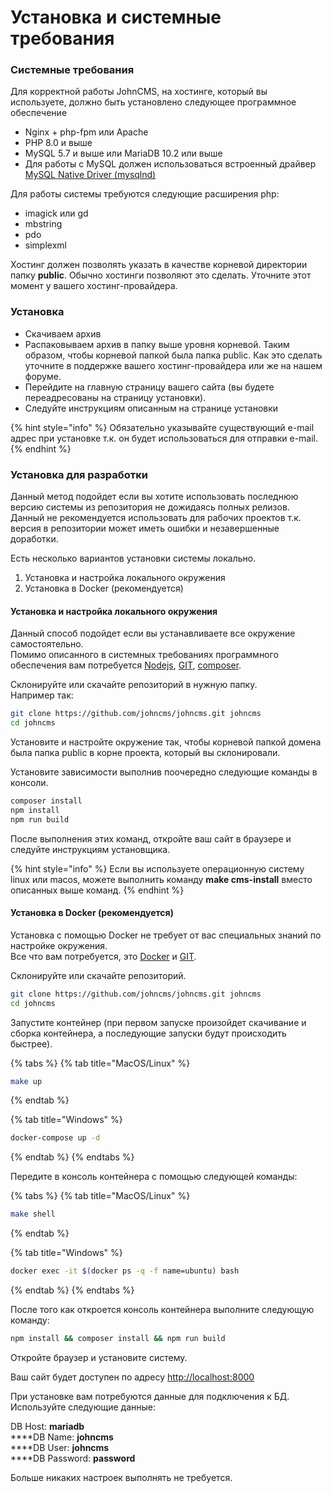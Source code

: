 # Установка и системные требования

### Системные требования

Для корректной работы JohnCMS, на хостинге, который вы используете, должно быть установлено следующее программное обеспечение

* Nginx + php-fpm или Apache
* PHP 8.0 и выше
* MySQL 5.7 и выше или MariaDB 10.2 или выше
* Для работы с MуSQL должен использоваться встроенный драйвер [MySQL Native Driver (mysqlnd)](https://www.php.net/manual/ru/book.mysqlnd.php)

Для работы системы требуются следующие расширения php:&#x20;

* imagick или gd
* mbstring
* pdo
* simplexml

Хостинг должен позволять указать в качестве корневой директории папку **public**. Обычно хостинги позволяют это сделать. Уточните этот момент у вашего хостинг-провайдера.

### Установка

* Скачиваем архив
* Распаковываем архив в папку выше уровня корневой. Таким образом, чтобы корневой папкой была папка public. Как это сделать уточните в поддержке вашего хостинг-провайдера или же на нашем форуме.
* Перейдите на главную страницу вашего сайта (вы будете переадресованы на страницу установки).
* Следуйте инструкциям описанным на странице установки

{% hint style="info" %}
Обязательно указывайте существующий e-mail адрес при установке т.к. он будет использоваться для отправки e-mail.
{% endhint %}

### Установка для разработки

Данный метод подойдет если вы хотите использовать последнюю версию системы из репозитория не дожидаясь полных релизов.\
Данный не рекомендуется использовать для рабочих проектов т.к. версия в репозитории может иметь ошибки и незавершенные доработки.

Есть несколько вариантов установки системы локально.

1. Установка и настройка локального окружения
2. Установка в Docker (рекомендуется)

#### Установка и настройка локального окружения

Данный способ подойдет если вы устанавливаете все окружение самостоятельно.\
Помимо описанного в системных требованиях программного обеспечения вам потребуется [Nodejs](https://nodejs.org/en/), [GIT](https://git-scm.com/), [composer](https://getcomposer.org/).

Склонируйте или скачайте репозиторий в нужную папку.\
Например так:

```bash
git clone https://github.com/johncms/johncms.git johncms
cd johncms
```

Установите и настройте окружение так, чтобы корневой папкой домена была папка public в корне проекта, который вы склонировали.

Установите зависимости выполнив поочередно следующие команды в консоли.

```bash
composer install
npm install
npm run build
```

После выполнения этих команд, откройте ваш сайт в браузере и следуйте инструкциям установщика.

{% hint style="info" %}
Если вы используете операционную систему linux или macos, можете выполнить команду **make cms-install** вместо описанных выше команд.
{% endhint %}

#### Установка в Docker (рекомендуется)

Установка с помощью Docker не требует от вас специальных знаний по настройке окружения.\
Все что вам потребуется, это [Docker](https://www.docker.com/) и [GIT](https://git-scm.com/).

Склонируйте или скачайте репозиторий.

```bash
git clone https://github.com/johncms/johncms.git johncms
cd johncms
```

Запустите контейнер (при первом запуске произойдет скачивание и сборка контейнера, а последующие запуски будут происходить быстрее).

{% tabs %}
{% tab title="MacOS/Linux" %}
```bash
make up
```
{% endtab %}

{% tab title="Windows" %}
```bash
docker-compose up -d
```
{% endtab %}
{% endtabs %}

Передите в консоль контейнера с помощью следующей команды:

{% tabs %}
{% tab title="MacOS/Linux" %}
```bash
make shell
```
{% endtab %}

{% tab title="Windows" %}
```bash
docker exec -it $(docker ps -q -f name=ubuntu) bash
```
{% endtab %}
{% endtabs %}

После того как откроется консоль контейнера выполните следующую команду:

```bash
npm install && composer install && npm run build
```

Откройте браузер и установите систему.

Ваш сайт будет доступен по адресу [http://localhost:8000](http://localhost:8000)

При установке вам потребуются данные для подключения к БД. Используйте следующие данные:

DB Host: **mariadb**\
****DB Name: **johncms**\
****DB User: **johncms**\
****DB Password: **password**

Больше никаких настроек выполнять не требуется.
